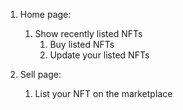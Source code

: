 1. Home page:

    1. Show recently listed NFTs
        1. Buy listed NFTs
        2. Update your listed NFTs

2. Sell page:
    1. List your NFT on the marketplace
